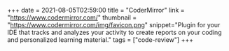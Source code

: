+++
date = 2021-08-05T02:59:00
title = "CoderMirror"
link = "https://www.codermirror.com/"
thumbnail = "https://www.codermirror.com/img/favicon.png"
snippet="Plugin for your IDE that tracks and analyzes your activity to create reports on your coding and personalized learning material."
tags = ["code-review"]
+++
